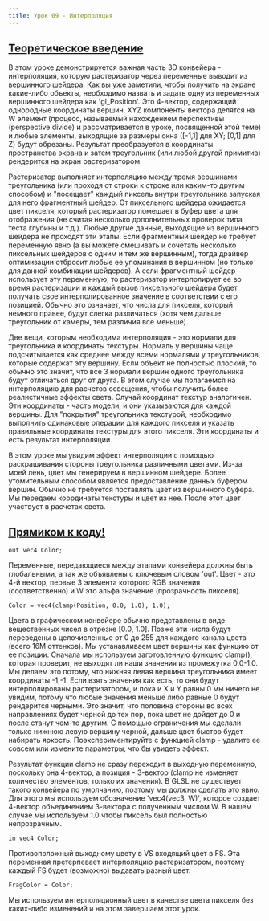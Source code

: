 ```yaml
---
title: Урок 09 - Интерполяция
---
```

<a href="http://ogldev.atspace.co.uk/www/tutorial09/tutorial09.html"><h2>Теоретическое введение</h2></a>

<p>В этом уроке демонстрируется важная часть 3D конвейера - интерполяция, которую растеризатор через переменные выводит из вершинного шейдера. Как вы уже заметили, чтобы получить на экране какие-либо объекты, необходимо назвать и задать одну из переменных вершинного шейдера как 'gl_Position'. Это 4-вектор, содержащий однородные координаты вершин. XYZ компоненты вектора делятся на W элемент (процесс, называемый нахождением перспективы (perspective divide) и рассматривается в уроке, посвященной этой теме) и любые элементы, выходящие за размеры окна ([-1,1] для XY; [0,1] для Z) будут обрезаны. Результат преобразуется в координаты пространства экрана и затем треугольник (или любой другой примитив) рендерится на экран растеризатором.</p>
<p>Растеризатор выполняет интерполяцию между тремя вершинами треугольника (или проходя от строки к строке или каким-то другим способом) и "посещает" каждый пиксель внутри треугольника запуская для него фрагментный шейдер. От пиксельного шейдера ожидается цвет пикселя, который растеризатор помещает в буфер цвета для отображения (не считая несколько дополнительных проверок типа теста глубины и т.д.). Любые другие данные, выходящие из вершинного шейдера не проходят эти этапы. Если фрагментный шейдер не требует переменную явно (а вы можете смешивать и сочетать несколько пиксельных шейдеров с одним и тем же вершинным), тогда драйвер оптимизации отбросит любые ее упоминания в вершинном (но только для данной комбинации шейдеров). А если фрагментный шейдер использует эту переменную, то растеризатор интерполирует ее во время растеризации и каждый вызов пиксельного шейдера будет получать свое интерполированное значение в соответствии с его позицией. Обычно это означает, что числа для пикселя, который немного 
правее, будут слегка различаться (хотя чем дальше треугольник от камеры, тем различия все меньше).</p>
<p>Две вещи, которым необходима интерполяция - это нормали для треугольника и координаты текстуры. Нормаль у вершины чаще подсчитывается как среднее между всеми нормалями у треугольников, которые содержат эту вершину. Если объект не полностью плоский, то обычно это значит, что все 3 нормали вершин одного треугольника будут отличаться друг от друга. В этом случае мы полагаемся на интерполяцию для расчетов освещения, чтобы получить более реалистичные эффекты света. Случай координат текстур аналогичен. Эти координаты - часть модели, и они указываются для каждой вершины. Для "покрытия" треугольника текстурой, необходимо выполнить одинаковые операции для каждого пикселя и указать правильные координаты текстуры для этого пикселя. Эти координаты и есть результат интерполяции.</p>
<p>В этом уроке мы увидим эффект интерполяции с помощью раскрашивания стороны треугольника различными цветами. Из-за моей лень, цвет мы генерируем в вершинном шейдере. Более утомительным способом является предоставление данных буфером вершин. Обычно не требуется поставлять цвет из вершинного буфера. Мы передаем координаты текстуры и цвет из нее. После этот цвет участвует в расчетах света.</p>

<a href="https://github.com/triplepointfive/ogldev/tree/master/tutorial09"><h2>Прямиком к коду!</h2></a>

<pre><code>out vec4 Color;</code></pre>

<p>Переменные, передающиеся между этапами конвейера должны быть глобальными, а так же объявлены с ключевым словом 'out'. Цвет - это 4-й вектор, первые 3 элемента которого RGB значения (соответственно) и W это альфа значение (прозрачность пикселя).</p>

<pre><code>Color = vec4(clamp(Position, 0.0, 1.0), 1.0);</code></pre>

<p>Цвета в графическом конвейере обычно представлены в виде вещественных чисел в отрезке [0.0, 1.0]. Позже эти числа будут переведены в целочисленные от 0 до 255 для каждого канала цвета (всего 16M оттенков). Мы устанавливаем цвет вершины как функцию от ее позиции. Сначала мы используем заготовленную функцию clamp(), которая проверит, не выходят ли наши значения из промежутка 0.0-1.0. Мы делаем это потому, что нижняя левая вершина треугольника имеет координаты -1,-1. Если взять значения как есть, то они будут интерполированы растеризатором, и пока и X и Y равны 0 мы ничего не увидим, потому что любые значения меньше либо равные 0 будут рендерится черными. Это значит, что половина стороны во всех направлениях будет черной до тех пор, пока цвет не дойдет до 0 и после станут чем-то другим. С помощью ограничения мы сделали только нижнюю левую вершину черной, дальше цвет быстро будет набирать яркость. Поэкспериментируйте с функцией clamp - удалите ее совсем или измените параметры, что бы увидеть эффект.</p>
<p>Результат функции clamp не сразу переходит в выходную переменную, поскольку она 4-вектор, а позиция - 3-вектор (clamp не изменяет количество элементов, только их значения). В GLSL не существует такого конвейера по умолчанию, поэтому мы должны сделать это явно. Для этого мы используем обозначение 'vec4(vec3, W)', которое создает 4-вектор объединением 3-вектора с полученным числом W. В нашем случае мы используем 1.0 чтобы пиксель был полностью непрозрачным.</p>
<pre><code>in vec4 Color;</code></pre>
<p>Противоположный выходному цвету в VS входящий цвет в FS. Эта переменная претерпевает интерполяцию растеризатором, поэтому каждый FS будет (возможно) выдавать разный цвет.</p>

<pre><code>FragColor = Color;</code></pre>

<p>Мы используем интерполяционный цвет в качестве цвета пикселя без каких-либо изменений и на этом завершаем этот урок.</p>
